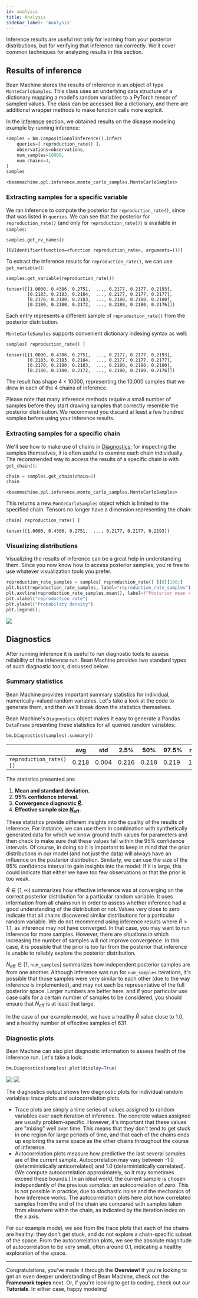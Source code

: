 ```yaml
---
id: analysis
title: Analysis
sidebar_label: 'Analysis'
---
```


<!-- @import "../../header.md" -->

Inference results are useful not only for learning from your posterior distributions, but for verifying that inference ran correctly. We'll cover common techniques for analyzing results in this section.

## Results of inference

Bean Machine stores the results of inference in an object of type `MonteCarloSamples`. This class uses
an underlying data structure of a dictionary mapping a model's random variables to a PyTorch tensor of sampled values. The class can be accessed like a dictionary, and there are additional wrapper methods to make function calls more explicit.

In the [Inference](../inference/inference.md) section, we obtained results on the disease modeling example by running inference:

```py
samples = bm.CompositionalInference().infer(
    queries=[ reproduction_rate() ],
    observations=observations,
    num_samples=10000,
    num_chains=4,
)
samples
```
```
<beanmachine.ppl.inference.monte_carlo_samples.MonteCarloSamples>
```

### Extracting samples for a specific variable

We ran inference to compute the posterior for `reproduction_rate()`, since that was listed in `queries`. We can see that the posterior for `reproduction_rate()` (and only for `reproduction_rate()`) is available in `samples`:

```py
samples.get_rv_names()
```
```
[RVIdentifier(function=<function reproduction_rate>, arguments=())]
```

To extract the inference results for `reproduction_rate()`, we can use `get_variable()`:

```py
samples.get_variable(reproduction_rate())
```
```
tensor([[1.0000, 0.4386, 0.2751,  ..., 0.2177, 0.2177, 0.2193],
        [0.2183, 0.2183, 0.2184,  ..., 0.2177, 0.2177, 0.2177],
        [0.2170, 0.2180, 0.2183,  ..., 0.2180, 0.2180, 0.2180],
        [0.2180, 0.2180, 0.2172,  ..., 0.2180, 0.2180, 0.2176]])
```

Each entry represents a different sample of `reproduction_rate()` from the posterior distribution.

`MonteCarloSamples` supports convenient dictionary indexing syntax as well:

```py
samples[ reproduction_rate() ]
```
```
tensor([[1.0000, 0.4386, 0.2751,  ..., 0.2177, 0.2177, 0.2193],
        [0.2183, 0.2183, 0.2184,  ..., 0.2177, 0.2177, 0.2177],
        [0.2170, 0.2180, 0.2183,  ..., 0.2180, 0.2180, 0.2180],
        [0.2180, 0.2180, 0.2172,  ..., 0.2180, 0.2180, 0.2176]])
```

The result has shape $4 \times 10000$, representing the 10,000 samples that we drew in each of the 4 chains of inference.

Please note that many inference methods require a small number of samples before they start drawing samples that correctly resemble the posterior distribution. We recommend you discard at least a few hundred samples before using your inference results.

### Extracting samples for a specific chain

We'll see how to make use of chains in [Diagnostics](#diagnostics); for inspecting the samples themselves, it is often useful to examine each chain individually. The recommended way to access the results of a specific chain is with `get_chain()`:

```py
chain = samples.get_chain(chain=0)
chain
```
```
<beanmachine.ppl.inference.monte_carlo_samples.MonteCarloSamples>
```

This returns a new `MonteCarloSamples` object which is limited to the specified chain. Tensors no longer have a dimension representing the chain:

```py
chain[ reproduction_rate() ]
```
```
tensor([1.0000, 0.4386, 0.2751,  ..., 0.2177, 0.2177, 0.2193])
```

### Visualizing distributions

Visualizing the results of inference can be a great help in understanding them. Since you now know how to access posterior samples, you're free to use whatever visualization tools you prefer.

```py
reproduction_rate_samples = samples[ reproduction_rate() ][0][100:]
plt.hist(reproduction_rate_samples, label="reproduction_rate_samples")
plt.axvline(reproduction_rate_samples.mean(), label=f"Posterior mean = {reproduction_rate_samples.mean() :.2f}", color="K")
plt.xlabel("reproduction_rate")
plt.ylabel("Probability density")
plt.legend();
```

![](/img/posterior_reproduction_rate.png)

## <a name="diagnostics"></a>Diagnostics

After running inference it is useful to run diagnostic tools to assess reliability of the inference run. Bean Machine provides two standard types of such diagnostic tools, discussed below.

### Summary statistics

Bean Machine provides important summary statistics for individual, numerically-valued random variables. Let's take a look at the code to generate them, and then we'll break down the statistics themselves.

Bean Machine's `Diagnostics` object makes it easy to generate a Pandas `DataFrame` presenting these statistics for all queried random variables:

```py
bm.Diagnostics(samples).summary()
```

| | avg | std | 2.5% | 50% | 97.5% | r_hat | n_eff
| -- | -- | -- | -- | -- | -- | -- | --
| `reproduction_rate()[]` | 0.218 | 0.004 | 0.216 | 0.218 | 0.219 | 1.003 | 631.315

The statistics presented are:

  1. **Mean and standard deviation.**
  2. **95% confidence interval.**
  3. **Convergence diagnostic [$\hat{R}$](https://projecteuclid.org/euclid.ss/1177011136).**
  4. **Effective sample size [$N_\text{eff}$](https://www.mcmchandbook.net/HandbookChapter1.pdf).**

These statistics provide different insights into the quality of the results of inference. For instance, we can use them in combination with synthetically generated data for which we know ground truth values for parameters and then check to make sure that these values fall within the 95% confidence intervals. Of course, in doing so it is important to keep in mind that the prior distributions in our model (and not just the data) will always have an influence on the posterior distribution. Similarly, we can use the size of the 95% confidence interval to gain insights into the model: If it is large, this could indicate that either we have too few observations or that the prior is too weak.

$\hat{R} \in [1, \infty)$ summarizes how effective inference was at converging on the correct posterior distribution for a particular random variable. It uses information from all chains run in order to assess whether inference had a good understanding of the distribution or not. Values very close to zero indicate that all chains discovered similar distributions for a particular random variable. We do not recommend using inference results where $\hat{R} > 1.1$, as inference may not have converged. In that case, you may want to run inference for more samples. However, there are situations in which increasing the number of samples will not improve convergence. In this case, it is possible that the prior is too far from the posterior that inference is unable to reliably explore the posterior distribution.

$N_\text{eff} \in [1,$ `num_samples`$]$ summarizes how independent posterior samples are from one another. Although inference was run for `num_samples` iterations, it's possible that those samples were very similar to each other (due to the way inference is implemented), and may not each be representative of the full posterior space. Larger numbers are better here, and if your particular use case calls for a certain number of samples to be considered, you should ensure that $N_\text{eff}$ is at least that large.

In the case of our example model, we have a healthy $\hat{R}$ value close to 1.0, and a healthy number of effective samples of 631.

### Diagnostic plots

Bean Machine can also plot diagnostic information to assess health of the inference run. Let's take a look:

```py
bm.Diagnostics(samples).plot(display=True)
```

![](/img/trace_reproduction_rate.png)
![](/img/autocorrelation_reproduction_rate.png)

The diagnostics output shows two diagnostic plots for individual random variables: trace plots and autocorrelation plots.

  * Trace plots are simply a time series of values assigned to random variables over each iteration of inference. The concrete values assigned are usually problem-specific. However, it's important that these values are "mixing" well over time. This means that they don't tend to get stuck in one region for large periods of time, and that each of the chains ends up exploring the same space as the other chains throughout the course of inference.
  * Autocorrelation plots measure how predictive the last several samples are of the current sample. Autocorrelation may vary between -1.0 (deterministically anticorrelated) and 1.0 (deterministically correlated). (We compute autocorrelation approximately, so it may sometimes exceed these bounds.) In an ideal world, the current sample is chosen independently of the previous samples: an autocorrelation of zero. This is not possible in practice, due to stochastic noise and the mechanics of how inference works. The autocorrelation plots here plot how correlated samples from the end of the chain are compared with samples taken from elsewhere within the chain, as indicated by the iteration index on the x axis.

For our example model, we see from the trace plots that each of the chains are healthy: they don't get stuck, and do not explore a chain-specific subset of the space. From the autocorrelation plots, we see the absolute magnitude of autocorrelation to be very small, often around 0.1, indicating a healthy exploration of the space.

---

Congratulations, you've made it through the **Overview**! If you're looking to get an even deeper understanding of Bean Machine, check out the **Framework topics** next. Or, if you're looking to get to coding, check out our **Tutorials**. In either case, happy modeling!
